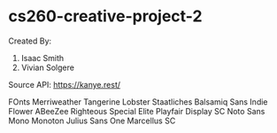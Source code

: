# cs260-creative-project-2

Created By:
1. Isaac Smith
2. Vivian Solgere

Source API:
https://kanye.rest/

FOnts
Merriweather
Tangerine
Lobster
Staatliches
Balsamiq Sans
Indie Flower
ABeeZee
Righteous
Special Elite
Playfair Display SC
Noto Sans Mono
Monoton
Julius Sans One
Marcellus SC
